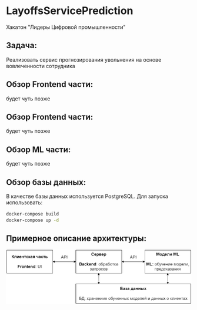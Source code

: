 # LayoffsServicePrediction
Хакатон "Лидеры Цифровой промышленности"

## Задача:
Реализовать сервис прогнозирования увольнения на основе вовлеченности сотрудника

## Обзор Frontend части:
будет чуть позже

## Обзор Frontend части:
будет чуть позже

## Обзор ML части:
будет чуть позже

## Обзор базы данных:
В качестве базы данных используется PostgreSQL.
Для запуска использовать:
```bash
docker-compose build
docker-compose up -d
```
## Примерное описание архитектуры:
![plot](./ML/data/img/архитектура.png)

